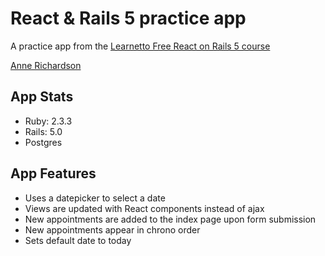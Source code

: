 # React & Rails 5 practice app

A practice app from the [Learnetto Free React on Rails 5 course](https://learnetto.com/tutorials/installation-and-setup-of-rails-5-app-with-react-rails-gem)

[Anne Richardson](https://github.com/lortza)

## App Stats

* Ruby: 2.3.3
* Rails: 5.0
* Postgres

## App Features

- Uses a datepicker to select a date
- Views are updated with React components instead of ajax
- New appointments are added to the index page upon form submission
- New appointments appear in chrono order
- Sets default date to today

